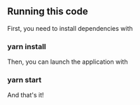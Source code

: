 ## Running this code

First, you need to install dependencies with 

### yarn install

Then, you can launch the application with

### yarn start


And that's it!